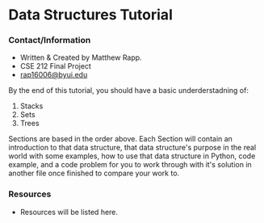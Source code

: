 # Data Structures Tutorial

### Contact/Information

- Written & Created by Matthew Rapp.
- CSE 212 Final Project
- rap16006@byui.edu

By the end of this tutorial, you should have a basic underderstadning of:

1. Stacks
1. Sets
1. Trees

Sections are based in the order above. Each Section will contain an introduction to that data structure, that data structure's purpose in the real world with some examples, how to use that data structure in Python, code example, and a code problem for you to work through with it's solution in another file once finished to compare your work to.

### Resources

- Resources will be listed here.
